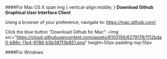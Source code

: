 ####For Mac OS X
span img {
    vertical-align:middle;
}
__Download Github Graphical User Interface Client__

Using a browser of your preference, navigate to: https://mac.github.com/

Click the blue button "Download Github for Mac": <img src="https://cloud.githubusercontent.com/assets/6100156/6279179/1112bda0-b86c-11e4-9786-b5b387f3b851.png" height=50px padding-top:10px</img>

####For Windows
